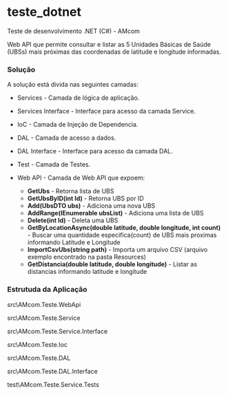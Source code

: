 # teste_dotnet
Teste de desenvolvimento .NET (C#) - AMcom

Web API que permite consultar e listar as 5 Unidades Básicas de Saúde (UBSs) mais próximas das coordenadas de latitude e longitude informadas.

### Solução

A solução está divida nas seguintes camadas:


* Services - Camada de lógica de aplicação.
* Services Interface - Interface para acesso da camada Service.
* IoC - Camada de Injeção de Dependencia.
* DAL - Camada de acesso a dados.
* DAL Interface - Interface para acesso da camada DAL.
* Test - Camada de Testes.
* Web API - Camada de Web API que expoem:

    * **GetUbs** - Retorna lista de UBS
    * **GetUbsByID(int Id)** - Retorna UBS por ID
    * **Add(UbsDTO ubs)** - Adiciona uma nova UBS
    * **AddRange(IEnumerable<UbsDTO> ubsList)** - Adiciona uma lista de UBS 
    * **Delete(int Id)** - Deleta uma UBS
    * **GetByLocationAsync(double latitude, double longitude, int count)** - Buscar uma quantidade especifica(count) de UBS mais proximas informando Latitude e Longitude
    * **ImportCsvUbs(string path)** - Importa um arquivo CSV (arquivo exemplo encontrado na pasta Resources)
    * **GetDistancia(double latitude, double longitude)** - Listar as distancias informando latitude e longitude

### Estrutuda da Aplicação

src\AMcom.Teste.WebApi

src\AMcom.Teste.Service

src\AMcom.Teste.Service.Interface

src\AMcom.Teste.Ioc

src\AMcom.Teste.DAL

src\AMcom.Teste.DAL.Interface

test\AMcom.Teste.Service.Tests
